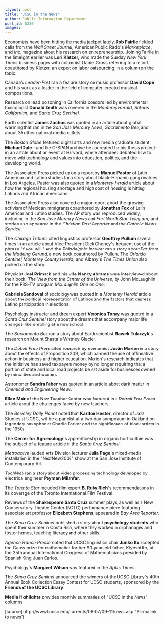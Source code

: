 ```yaml
---
layout: post
title: "UCSC in the News"
author: Public Information Department
post_id: 6230
images:
---
```


<a name="content" id="content"></a>
<p>
  Economists have been hitting the media jackpot lately. <b>Rob Fairlie</b> fielded calls from the <i>Wall Street Journal</i>, American Public Radio's <i>Marketplace</i>, and <i>Inc.</i> magazine about his research on entrepreneurship<b>.</b> Joining Fairlie in the limelight earlier was <b>Lori Kletzer,</b> who made the Sunday <i>New York Times</i> business pages with columnist Daniel Gross referring to a report coauthored by Kletzer, an expert on labor outsourcing, in a column on the topic.
</p>
<p>
  Canada's <i>Leader-Post</i> ran a feature story on music professor <b>David Cope</b> and his work as a leader in the field of computer-created musical compositions.
</p>
<p>
  Research on lead poisoning in California condors led by environmental toxicologist <b>Donald Smith</b> was covered in the <i>Monterey Herald, Salinas Californian</i>, and <i>Santa Cruz Sentinel.</i>
</p>
<p>
  Earth scientist <b>James Zachos</b> was quoted in an article about global warming that ran in the <i>San Jose Mercury News, Sacramento Bee</i>, and about 35 other national media outlets.
</p>
<p>
  The <i>Boston Globe</i> featured digital arts and new media graduate student <b>Michael Dale</b>--and the C-SPAN archive he cocreated for his thesis project--in an article about an event at Harvard, where attendees debated how to move wiki technology and values into education, politics, and the developing world.
</p>
<p>
  The Associated Press picked up on a report by <b>Manuel Pastor</b> of Latin American and Latino studies for a story about black-Hispanic gang rivalries in Los Angeles. Pastor was also quoted in a <i>Monterey Herald</i> article about how the regional housing shortage and high cost of housing is hitting Latinos and African Americans.
</p>
<p>
  The Associated Press also covered a major report about the growing activism of Mexican immigrants coauthored by <b>Jonathan Fox</b> of Latin American and Latino studies. The AP story was reproduced widely, including in the <i>San Jose Mercury News</i> and <i>Fort Worth Star-Telegram</i>, and stories also appeared in the <i>Christian Post Reporter</i> and the <i>Catholic News Service</i>.
</p>
<p>
  The <i>Chicago Tribune</i> cited linguistics professor <b>Geoffrey Pullum</b> several times in an article about Vice President Dick Cheney's frequent use of the phrase "if you will." And the <i>Philadelphia Inquirer</i> ran a story about <i>Far from the Madding Gerund</i>, a new book coauthored by Pullum. The <i>Orlando Sentinel, Monterey County Herald</i>, and Albany's <i>The Times Union</i> also picked up the story.
</p>
<p>
  Physicist <b>Joel Primack</b> and his wife <b>Nancy Abrams</b> were interviewed about their book, <i>The View from the Center of the Universe</i>, by John McLaughlin for the PBS-TV program <i>McLaughlin One on One.</i>
</p>
<p>
  <b>Gabriela Sandoval</b> of sociology was quoted in a <i>Monterey Herald</i> article about the political representation of Latinos and the factors that depress Latino participation in elections.
</p>
<p>
  Psychology instructor and dream expert <b>Veronica Tonay</b> was quoted in a <i>Santa Cruz Sentinel</i> story about the dreams that accompany major life changes, like enrolling at a new school.
</p>
<p>
  The <i>Sacramento Bee</i> ran a story about Earth scientist <b>Slawek Tulaczyk</b>'s research on Mount Shasta's Whitney Glacier.
</p>
<p>
  The <i>Detroit Free Press</i> cited research by economist <b>Justin Marion</b> in a story about the effects of Proposition 209, which banned the use of affirmative action in business and higher education. Marion's research indicates that the initiative has saved taxpayers money by no longer requiring that a portion of state and local road projects be set aside for businesses owned by minorities and women.
</p>
<p>
  Astronomer <b>Sandra Faber</b> was quoted in an article about dark matter in <i>Chemical and Engineering News</i>.
</p>
<p>
  <b>Ellen Moir</b> of the New Teacher Center was featured in a <i>Detroit Free Press</i> article about the challenges faced by new teachers.
</p>
<p>
  The <i>Berkeley Daily Planet</i> noted that <b>Karlton Hester</b>, director of Jazz Studies at UCSC, will be a panelist at a two-day symposium in Oakland on legendary saxophonist Charlie Parker and the significance of black artists in the 1950s.
</p>
<p>
  The <b>Center for Agroecology</b>'s apprenticeship in organic horticulture was the subject of a feature article in the <i>Santa Cruz Sentinel</i>.
</p>
<p>
  <i>Metroactive</i> lauded Arts Division lecturer <b>Julia Page</b>'s mixed-media installation in the "NextNew2006" show at the San Jose Institute of Contemporary Art.
</p>
<p>
  <i>TechWeb</i> ran a story about video processing technology developed by electrical engineer <b>Peyman Milanfar</b>.
</p>
<p>
  The <i>Toronto Star</i> included film expert <b>B. Ruby Rich</b>'s recommendations in its coverage of the Toronto International Film Festival.
</p>
<p>
  Reviews of the <b>Shakespeare Santa Cruz</b> summer plays, as well as a New Conservatory Theatre Center (NCTC) performance piece featuring associate art professor <b>Elizabeth Stephens</b>, appeared in <i>Bay Area Reporter.</i>
</p>
<p>
  The <i>Santa Cruz Sentinel</i> published a story about <b>psychology students</b> who spent their summer in Costa Rica, where they worked in orphanages and foster homes, teaching literacy and other skills.
</p>
<p>
  <i>Agence France Presse</i> noted that UCSC linguistics chair <b>Junko Ito</b> accepted the Gauss prize for mathematics for her 90-year-old father, Kiyoshi Ito, at the 25th annual International Congress of Mathematicians presided by Spanish King Juan Carlos.
</p>
<p>
  Psychology's <b>Margaret Wilson</b> was featured in the <i>Aptos Times</i>.
</p>
<p>
  The <i>Santa Cruz Sentinel</i> announced the winners of the UCSC Library's 40th Annual Book Collection Essay Contest for UCSC students, sponsored by the <b>Friends of the UCSC Library</b>.
</p>
<p>
  <a href="http://www.ucsc.edu/news_events/media_highlights"><b>Media Highlights</b></a> provides monthly summaries of "UCSC in the News" columns.
</p>
<form>
  <input name="t1" size="-1" type="hidden">
</form>



</p>
[source](http://www1.ucsc.edu/currents/06-07/09-11/news.asp "Permalink to news")
